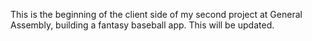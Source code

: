 This is the beginning of the client side of my second project at General Assembly,  building a fantasy baseball app. This will be updated.
